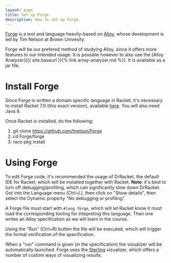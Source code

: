 ```yaml
---
layout: page
title: Set up Forge
description: How to set up Forge
---
```


[Forge](https://github.com/tnelson/Forge/tree/dev) is a tool and language heavily-based on [Alloy](https://alloytools.org/), whose development is led by Tim Nelson at Brown Univesity.

Forge will be our prefered method of studying Alloy, since it offers more features to our intended usage. It is possible however to also use the [Alloy Analyzer]({{ site.baseurl }}{% link arroy-analyzer.md %}). It is available as a jar file.

# Install Forge

Since Forge is written a domain specific language in Racket, it's necessary to install Racket 7.9 (this exact version), available [here](https://download.racket-lang.org/racket-v7.9.html). You will also need Java 8.

Once Racket is installed, do the following:

1. git clone https://github.com/tnelson/Forge
2. cd Forge/forge
3. raco pkg install

# Using Forge

To edit Forge code, it's recommended the usage of DrRacket, the default IDE for
Racket, which will be installed together with Racket. **Note**: it's best to
turn off debugging/profiling, which can significantly slow down DrRacket. Got
into the Language menu (Ctrl+L), then click on "Show details", then select the
Dynamic property "No debugging or profiling".

A Forge file must start with `#lang forge`, which will let Racket know it must
load the corresponding tooling for intepreting this language. Then one writes an
Alloy specification as we will learn in the course.

Using the "Run" (Ctrl+R) butten the file will be executed, which will trigger
the formal verification of the specification.

When a "run" command is given (in the specification) the vizualizer will be
automatically launched. Forge uses the
[Sterling](https://sterling-js.github.io/) vizualizer, which offers a number of
custom ways of visualizing results.
